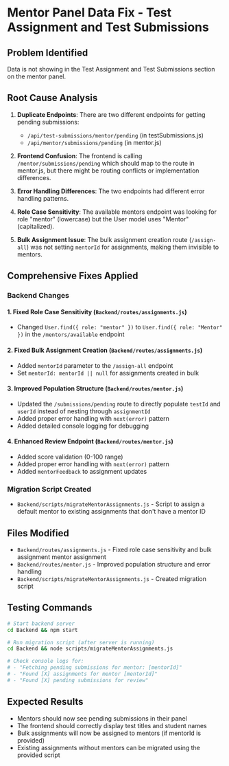 # Mentor Panel Data Fix - Test Assignment and Test Submissions

## Problem Identified
Data is not showing in the Test Assignment and Test Submissions section on the mentor panel.

## Root Cause Analysis
1. **Duplicate Endpoints**: There are two different endpoints for getting pending submissions:
   - `/api/test-submissions/mentor/pending` (in testSubmissions.js)
   - `/api/mentor/submissions/pending` (in mentor.js)

2. **Frontend Confusion**: The frontend is calling `/mentor/submissions/pending` which should map to the route in mentor.js, but there might be routing conflicts or implementation differences.

3. **Error Handling Differences**: The two endpoints had different error handling patterns.

4. **Role Case Sensitivity**: The available mentors endpoint was looking for role "mentor" (lowercase) but the User model uses "Mentor" (capitalized).

5. **Bulk Assignment Issue**: The bulk assignment creation route (`/assign-all`) was not setting `mentorId` for assignments, making them invisible to mentors.

## Comprehensive Fixes Applied

### Backend Changes

#### 1. Fixed Role Case Sensitivity (`Backend/routes/assignments.js`)
- Changed `User.find({ role: "mentor" })` to `User.find({ role: "Mentor" })` in the `/mentors/available` endpoint

#### 2. Fixed Bulk Assignment Creation (`Backend/routes/assignments.js`)
- Added `mentorId` parameter to the `/assign-all` endpoint
- Set `mentorId: mentorId || null` for assignments created in bulk

#### 3. Improved Population Structure (`Backend/routes/mentor.js`)
- Updated the `/submissions/pending` route to directly populate `testId` and `userId` instead of nesting through `assignmentId`
- Added proper error handling with `next(error)` pattern
- Added detailed console logging for debugging

#### 4. Enhanced Review Endpoint (`Backend/routes/mentor.js`)
- Added score validation (0-100 range)
- Added proper error handling with `next(error)` pattern
- Added `mentorFeedback` to assignment updates

### Migration Script Created
- `Backend/scripts/migrateMentorAssignments.js` - Script to assign a default mentor to existing assignments that don't have a mentor ID

## Files Modified
- `Backend/routes/assignments.js` - Fixed role case sensitivity and bulk assignment mentor assignment
- `Backend/routes/mentor.js` - Improved population structure and error handling
- `Backend/scripts/migrateMentorAssignments.js` - Created migration script

## Testing Commands
```bash
# Start backend server
cd Backend && npm start

# Run migration script (after server is running)
cd Backend && node scripts/migrateMentorAssignments.js

# Check console logs for:
# - "Fetching pending submissions for mentor: [mentorId]"
# - "Found [X] assignments for mentor [mentorId]"
# - "Found [X] pending submissions for review"
```

## Expected Results
- Mentors should now see pending submissions in their panel
- The frontend should correctly display test titles and student names
- Bulk assignments will now be assigned to mentors (if mentorId is provided)
- Existing assignments without mentors can be migrated using the provided script
